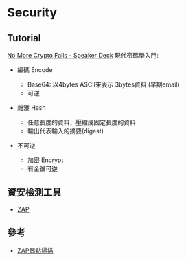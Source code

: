 # Security


## Tutorial

[No More Crypto Fails - Speaker Deck](https://speakerdeck.com/inndy/no-more-crypto-fails) 現代密碼學入門:
- 編碼 Encode
  - Base64: 以4bytes ASCII來表示 3bytes資料 (早期email)
  - 可逆

- 雜湊 Hash
  - 任意長度的資料，壓縮成固定長度的資料
  - 輸出代表輸入的摘要(digest)

- 不可逆
  - 加密 Encrypt
  - 有金鑰可逆


## 資安檢測工具

- [ZAP](https://www.zaproxy.org/)

## 參考
- [ZAP弱點掃描](../blog/articles/231201security-zap-scan.md)
